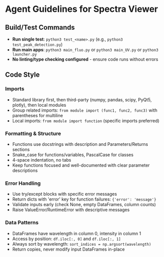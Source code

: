 # Agent Guidelines for Spectra Viewer

## Build/Test Commands
- **Run single test**: `python3 test_<name>.py` (e.g., `python3 test_peak_detection.py`)
- **Run main apps**: `python3 main_fluo.py` or `python3 main_UV.py` or `python3 launcher.py`
- **No linting/type checking configured** - ensure code runs without errors

## Code Style

### Imports
- Standard library first, then third-party (numpy, pandas, scipy, PyQt5, plotly), then local modules
- Group related imports: `from module import (func1, func2, func3)` with parentheses for multiline
- Local imports: `from module import function` (specific imports preferred)

### Formatting & Structure
- Functions use docstrings with description and Parameters/Returns sections
- Snake_case for functions/variables, PascalCase for classes
- 4-space indentation, no tabs
- Keep functions focused and well-documented with clear parameter descriptions

### Error Handling
- Use try/except blocks with specific error messages
- Return dicts with 'error' key for function failures: `{'error': 'message'}`
- Validate inputs early (check None, empty DataFrames, column counts)
- Raise ValueError/RuntimeError with descriptive messages

### Data Patterns
- DataFrames have wavelength in column 0, intensity in column 1
- Access by position: `df.iloc[:, 0]` and `df.iloc[:, 1]`
- Always sort by wavelength: `sort_indices = np.argsort(wavelength)`
- Return copies, never modify input DataFrames in-place

